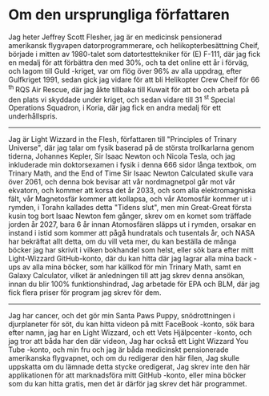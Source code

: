 # Om den ursprungliga författaren

Jag heter Jeffrey Scott Flesher, jag är en medicinsk pensionerad amerikansk flygvapen datorprogrammerare,
och helikopterbesättning Cheif,
började i mitten av 1980-talet som datortesttekniker för (E) F-111,
där jag fick en medalj för att förbättra den med 30%,
och ta det online ett år i förväg,
och lagom till Guld -kriget,
var om flög över 96% av alla uppdrag,
efter Gulfkriget 1991,
sedan gick jag vidare för att bli Helikopter Crew Cheif för 66 <sup> th </sup> RQS Air Rescue,
där jag åkte tillbaka till Kuwait för att bo och arbeta på den plats vi skyddade under kriget,
och sedan vidare till 31 <sup> st </sup> Special Operations Squadron,
i Koria, där jag fick en andra medalj för ett underhållspris.

***

Jag är Light Wizzard in the Flesh,
författaren till "Principles of Trinary Universe",
där jag talar om fysik baserad på de största trollkarlarna genom tiderna,
Johannes Kepler, Sir Isaac Newton och Nicola Tesla,
och jag inkluderade min doktorsexamen i fysik i denna 666 sidor långa textbok,
om Trinary Math, and the End of Time Sir Isaac Newton Calculated skulle vara över 2061,
och denna bok bevisar att vår nordmagnetpol går mot vår ekvatorn,
och kommer att korsa det år 2033,
och som alla elektromagniska fält,
vår Magnetosfär kommer att kollapsa,
och vår Atomosfär kommer ut i rymden,
i Torahn kallades detta "Tidens slut",
men min Great-Great första kusin tog bort Isaac Newton fem gånger,
skrev om en komet som träffade jorden år 2027,
bara 6 år innan Atomosfären släpps ut i rymden,
orsakar en instand i istid som kommer att pågå hundratals och tusentals år,
och NASA har bekräftat allt detta,
om du vill veta mer,
du kan beställa de många böcker jag har skrivit i vilken bokhandel som helst,
eller sök bara efter mitt Light-Wizzard GitHub-konto,
där du kan hitta där jag lagrar alla mina back -ups av alla mina böcker,
som har källkod för min Trinary Math,
samt en Galaxy Calculator,
vilket är anledningen till att jag skrev denna ansökan,
innan du blir 100% funktionshindrad,
Jag arbetade för EPA och BLM,
där jag fick flera priser för program jag skrev för dem.

***

Jag har cancer, och det gör min Santa Paws Puppy,
snödrottningen i djurplaneter för söt,
du kan hitta videon på mitt FaceBook -konto,
sök bara efter namn, jag har en Light Wizzard,
och ett Vets Hjälpcenter -konto,
och jag tror att båda har den där videon,
Jag har också ett Light Wizzard You Tube -konto,
och min fru och jag är båda medicinskt pensionerade amerikanska flygvapnet,
och om du redigerar den här filen,
Jag skulle uppskatta om du lämnade detta stycke oredigerat,
Jag skrev inte den här applikationen för att marknadsföra mitt GitHub -konto,
eller mina böcker som du kan hitta gratis,
men det är därför jag skrev det här programmet.